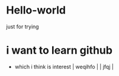 # Hello-world
just for trying
# i want to learn github
- which i think is interest
| weqihfo |
| jfqj    |
